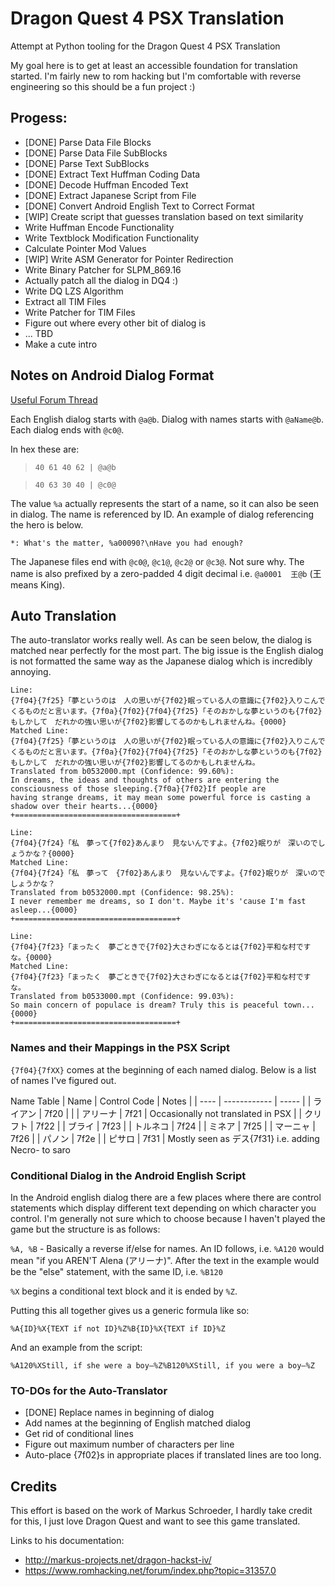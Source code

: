# Dragon Quest 4 PSX Translation
Attempt at Python tooling for the Dragon Quest 4 PSX Translation

My goal here is to get at least an accessible foundation for translation started. I'm fairly new to rom hacking but I'm comfortable with reverse engineering so this should be a fun project :)

## Progess:

* [DONE] Parse Data File Blocks
* [DONE] Parse Data File SubBlocks
* [DONE] Parse Text SubBlocks
* [DONE] Extract Text Huffman Coding Data
* [DONE] Decode Huffman Encoded Text
* [DONE] Extract Japanese Script from File
* [DONE] Convert Android English Text to Correct Format
* [WIP] Create script that guesses translation based on text similarity
* Write Huffman Encode Functionality
* Write Textblock Modification Functionality
* Calculate Pointer Mod Values
* [WIP] Write ASM Generator for Pointer Redirection
* Write Binary Patcher for SLPM_869.16
* Actually patch all the dialog in DQ4 :)
* Write DQ LZS Algorithm
* Extract all TIM Files
* Write Patcher for TIM Files 
* Figure out where every other bit of dialog is
* ... TBD
* Make a cute intro

## Notes on Android Dialog Format

[Useful Forum Thread](https://www.romhacking.net/forum/index.php?topic=14879.20 )

Each English dialog starts with `@a@b`. Dialog with names starts with `@aName@b`. Each dialog ends with `@c0@`.

In hex these are:

> `40 61 40 62 | @a@b`

> `40 63 30 40 | @c0@`

The value `%a` actually represents the start of a name, so it can also be seen in dialog. The name is referenced by ID. An example of dialog referencing the hero is below.

`*: What's the matter, %a00090?\nHave you had enough?`

The Japanese files end with `@c0@`, `@c1@`, `@c2@` or `@c3@`. Not sure why. The name is also prefixed by a zero-padded 4 digit decimal i.e. `@a0001  王@b` (王 means King).

## Auto Translation

The auto-translator works really well. As can be seen below, the dialog is matched near perfectly for the most part. The big issue is the English dialog is not formatted the same way as the Japanese dialog which is incredibly annoying.

```
Line:
{7f04}{7f25}「夢というのは　人の思いが{7f02}眠っている人の意識に{7f02}入りこんでくるものだと言います。{7f0a}{7f02}{7f04}{7f25}「そのおかしな夢というのも{7f02}もしかして　だれかの強い思いが{7f02}影響してるのかもしれませんね。{0000}        
Matched Line:
{7f04}{7f25}「夢というのは　人の思いが{7f02}眠っている人の意識に{7f02}入りこんでくるものだと言います。{7f0a}{7f02}{7f04}{7f25}「そのおかしな夢というのも{7f02}もしかして　だれかの強い思いが{7f02}影響してるのかもしれませんね。
Translated from b0532000.mpt (Confidence: 99.60%):
In dreams, the ideas and thoughts of others are entering the consciousness of those sleeping.{7f0a}{7f02}If people are 
having strange dreams, it may mean some powerful force is casting a shadow over their hearts...{0000}
+====================================+

Line:
{7f04}{7f24}「私　夢って{7f02}あんまり　見ないんですよ。{7f02}眠りが　深いのでしょうかな？{0000}
Matched Line:
{7f04}{7f24}「私　夢って　{7f02}あんまり　見ないんですよ。{7f02}眠りが　深いのでしょうかな？
Translated from b0532000.mpt (Confidence: 98.25%):
I never remember me dreams, so I don't. Maybe it's 'cause I'm fast asleep...{0000}
+====================================+

Line:
{7f04}{7f23}「まったく　夢ごときで{7f02}大さわぎになるとは{7f02}平和な村ですな。{0000}
Matched Line:
{7f04}{7f23}「まったく　夢ごときで{7f02}大さわぎになるとは{7f02}平和な村ですな。
Translated from b0533000.mpt (Confidence: 99.03%):
So main concern of populace is dream? Truly this is peaceful town...{0000}
+====================================+
```

### Names and their Mappings in the PSX Script

`{7f04}{7fXX}` comes at the beginning of each named dialog. Below is a list of names I've figured out.

Name Table
| Name | Control Code | Notes |
| ---- | ------------ | ----- |
| ライアン | 7f20 | |
| アリーナ | 7f21 | Occasionally not translated in PSX | 
| クリフト | 7f22 |
| ブライ | 7f23 |
| トルネコ | 7f24 |
| ミネア | 7f25 |
| マーニャ | 7f26 |
| パノン | 7f2e |
| ピサロ | 7f31 | Mostly seen as デス{7f31} i.e. adding Necro- to saro

### Conditional Dialog in the Android English Script

In the Android english dialog there are a few places where there are control statements which display different text depending on which character you control. I'm generally not sure which to choose because I haven't played the game but the structure is as follows:

`%A, %B` - Basically a reverse if/else for names. An ID follows, i.e. `%A120` would mean "if you AREN'T Alena (アリーナ)". After the text in the example would be the "else" statement, with the same ID, i.e. `%B120`

`%X` begins a conditional text block and it is ended by `%Z`.

Putting this all together gives us a generic formula like so:

`%A{ID}%X{TEXT if not ID}%Z%B{ID}%X{TEXT if ID}%Z`

And an example from the script:

`%A120%XStill, if she were a boy—%Z%B120%XStill, if you were a boy—%Z`

### TO-DOs for the Auto-Translator
* [DONE] Replace names in beginning of dialog
* Add names at the beginning of English matched dialog
* Get rid of conditional lines
* Figure out maximum number of characters per line
* Auto-place {7f02}s in appropriate places if translated lines are too long.

## Credits

This effort is based on the work of Markus Schroeder, I hardly take credit for this, I just love Dragon Quest and want to see this game translated.

Links to his documentation:
* http://markus-projects.net/dragon-hackst-iv/
* https://www.romhacking.net/forum/index.php?topic=31357.0